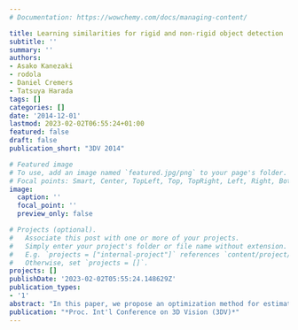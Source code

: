 ```yaml
---
# Documentation: https://wowchemy.com/docs/managing-content/

title: Learning similarities for rigid and non-rigid object detection
subtitle: ''
summary: ''
authors:
- Asako Kanezaki
- rodola
- Daniel Cremers
- Tatsuya Harada
tags: []
categories: []
date: '2014-12-01'
lastmod: 2023-02-02T06:55:24+01:00
featured: false
draft: false
publication_short: "3DV 2014"

# Featured image
# To use, add an image named `featured.jpg/png` to your page's folder.
# Focal points: Smart, Center, TopLeft, Top, TopRight, Left, Right, BottomLeft, Bottom, BottomRight.
image:
  caption: ''
  focal_point: ''
  preview_only: false

# Projects (optional).
#   Associate this post with one or more of your projects.
#   Simply enter your project's folder or file name without extension.
#   E.g. `projects = ["internal-project"]` references `content/project/deep-learning/index.md`.
#   Otherwise, set `projects = []`.
projects: []
publishDate: '2023-02-02T05:55:24.148629Z'
publication_types:
- '1'
abstract: "In this paper, we propose an optimization method for estimating the parameters that typically appear in graph-theoretical formulations of the matching problem for object detection. Although several methods have been proposed to optimize parameters for graph matching in a way to promote correct correspondences and to restrict wrong ones, our approach is novel in the sense that it aims at improving performance in the more general task of object detection. In our formulation, similarity functions are adjusted so as to increase the overall similarity among a reference model and the observed target, and at the same time reduce the similarity among reference and 'non-target' objects. We evaluate the proposed method in two challenging scenarios, namely object detection using data captured with a Kinect sensor in a real environment, and intrinsic metric learning for deformable shapes, demonstrating substantial improvements in both settings."
publication: "*Proc. Int'l Conference on 3D Vision (3DV)*"
---
```

